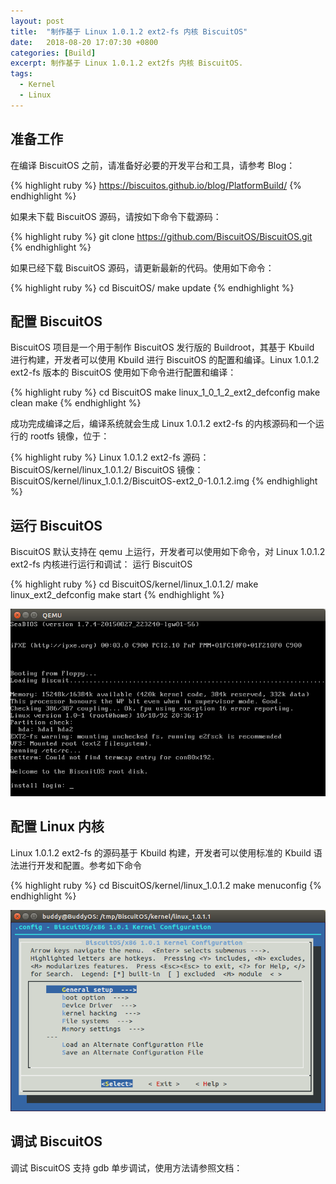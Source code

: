 ```yaml
---
layout: post
title:  "制作基于 Linux 1.0.1.2 ext2-fs 内核 BiscuitOS"
date:   2018-08-20 17:07:30 +0800
categories: [Build]
excerpt: 制作基于 Linux 1.0.1.2 ext2fs 内核 BiscuitOS.
tags:
  - Kernel
  - Linux
---
```


## 准备工作

在编译 BiscuitOS 之前，请准备好必要的开发平台和工具，请参考 Blog：

{% highlight ruby %}
https://biscuitos.github.io/blog/PlatformBuild/
{% endhighlight %}

如果未下载 BiscuitOS 源码，请按如下命令下载源码：

{% highlight ruby %}
git clone https://github.com/BiscuitOS/BiscuitOS.git
{% endhighlight %}

如果已经下载 BiscuitOS 源码，请更新最新的代码。使用如下命令：

{% highlight ruby %}
cd BiscuitOS/
make update
{% endhighlight %}

## 配置 BiscuitOS

BiscuitOS 项目是一个用于制作 BiscuitOS 发行版的 Buildroot，其基于 Kbuild 进行构建，开发者可以使用 Kbuild 进行 BiscuitOS 的配置和编译。Linux 1.0.1.2 ext2-fs 版本的 BiscuitOS 使用如下命令进行配置和编译：

{% highlight ruby %}
cd BiscuitOS
make linux_1_0_1_2_ext2_defconfig
make clean
make
{% endhighlight %}

成功完成编译之后，编译系统就会生成 Linux 1.0.1.2 ext2-fs 的内核源码和一个运行的 rootfs 镜像，位于：

{% highlight ruby %}
Linux 1.0.1.2 ext2-fs 源码： BiscuitOS/kernel/linux_1.0.1.2/
BiscuitOS 镜像：  BiscuitOS/kernel/linux_1.0.1.2/BiscuitOS-ext2_0-1.0.1.2.img
{% endhighlight %}

## 运行 BiscuitOS

BiscuitOS 默认支持在 qemu 上运行，开发者可以使用如下命令，对 Linux 1.0.1.2 ext2-fs 内核进行运行和调试：
运行 BiscuitOS

{% highlight ruby %}
cd BiscuitOS/kernel/linux_1.0.1.2/
make linux_ext2_defconfig
make start
{% endhighlight %}

![Running1.0.1.2 ext2](https://raw.githubusercontent.com/EmulateSpace/PictureSet/master/BiscuitOS/buildroot/V000019.png)

## 配置 Linux 内核

Linux 1.0.1.2 ext2-fs 的源码基于 Kbuild 构建，开发者可以使用标准的 Kbuild 语法进行开发和配置。参考如下命令

{% highlight ruby %}
cd BiscuitOS/kernel/linux_1.0.1.2
make menuconfig
{% endhighlight %}

![Menuconfig1.0.1.2 ext2](https://raw.githubusercontent.com/EmulateSpace/PictureSet/master/BiscuitOS/buildroot/V000020.png)

## 调试 BiscuitOS

调试 BiscuitOS 支持 gdb 单步调试，使用方法请参照文档：
